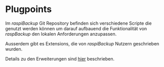 # Plugpoints

Im *raspiBackup* Git Repository befinden sich verschiedene Scripte
die genutzt werden können um darauf aufbauend die Funktionalität
von *raspBackup* den lokalen Anforderungen anzupassen.

Ausserdem gibt es Extensions,
die von *raspiBackup* Nutzern geschrieben wurden.

Details zu den Erweiterungen sind [hier](useful-helper-scripts.md) beschrieben.

[.status]: restructured

